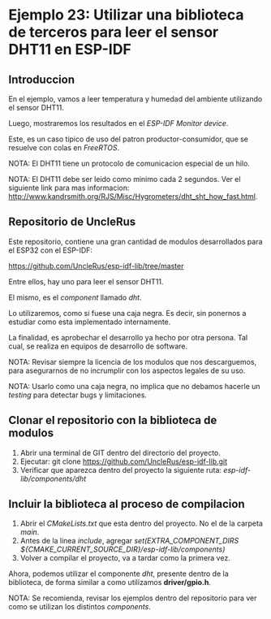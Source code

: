 # Ejemplo 23: Utilizar una biblioteca de terceros para leer el sensor DHT11 en ESP-IDF

## Introduccion

En el ejemplo, vamos a leer temperatura y humedad del ambiente utilizando el sensor DHT11.

Luego, mostraremos los resultados en el _ESP-IDF Monitor device_.

Este, es un caso tipico de uso del patron productor-consumidor, que se resuelve con colas en _FreeRTOS_.

NOTA: El DHT11 tiene un protocolo de comunicacion especial de un hilo.

NOTA: El DHT11 debe ser leido como minimo cada 2 segundos. Ver el siguiente link para mas informacion: http://www.kandrsmith.org/RJS/Misc/Hygrometers/dht_sht_how_fast.html.

## Repositorio de UncleRus

Este repositorio, contiene una gran cantidad de modulos desarrollados para el ESP32 con el ESP-IDF:

https://github.com/UncleRus/esp-idf-lib/tree/master

Entre ellos, hay uno para leer el sensor DHT11.

El mismo, es el _component_ llamado _dht_.

Lo utilizaremos, como si fuese una caja negra. Es decir, sin ponernos a estudiar como esta implementado internamente.

La finalidad, es aprobechar el desarrollo ya hecho por otra persona. Tal cual, se realiza en equipos de desarrollo de software.

NOTA: Revisar siempre la licencia de los modulos que nos descarguemos, para asegurarnos de no incrumplir con los aspectos legales de su uso.

NOTA: Usarlo como una caja negra, no implica que no debamos hacerle un _testing_ para detectar bugs y limitaciones.

## Clonar el repositorio con la biblioteca de modulos

1. Abrir una terminal de GIT dentro del directorio del proyecto.
2. Ejecutar: git clone https://github.com/UncleRus/esp-idf-lib.git
3. Verificar que aparezca dentro del proyecto la siguiente ruta: _esp-idf-lib/components/dht_

## Incluir la biblioteca al proceso de compilacion

1. Abrir el _CMakeLists.txt_ que esta dentro del proyecto. No el de la carpeta _main_.
2. Antes de la linea _include_, agregar _set(EXTRA_COMPONENT_DIRS ${CMAKE_CURRENT_SOURCE_DIR}/esp-idf-lib/components)_
3. Volver a compilar el proyecto, va a tardar como la primera vez.

Ahora, podemos utilizar el componente _dht_, presente dentro de la biblioteca, de forma similar a como utilizamos **driver/gpio.h**.

NOTA: Se recomienda, revisar los ejemplos dentro del repositorio para ver como se utilizan los distintos _components_.
